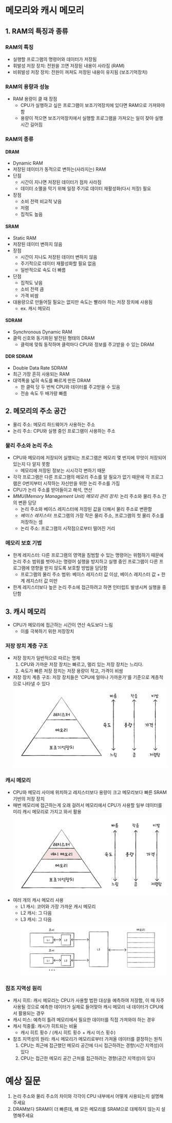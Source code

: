 # 메모리와 캐시 메모리
## 1. RAM의 특징과 종류
### RAM의 특징
- 실행할 프로그램의 명령어와 데이터가 저장됨
- 휘발성 저장 장치: 전원을 끄면 저장된 내용이 사라짐 (RAM)
- 비휘발성 저장 장치: 전원이 꺼져도 저장된 내용이 유지됨 (보조기억장치)
### RAM의 용량과 성능
- RAM 용량이 클 때 장점
	- CPU가 실행하고 싶은 프로그램이 보조기억장치에 있다면 RAM으로 가져와야 함
	- 용량이 적으면 보조기억장치에서 실행할 프로그램을 가져오는 일이 잦아 실행 시간 길어짐
### RAM의 종류
#### DRAM
- Dynamic RAM
- 저장된 데이터가 동적으로 변하는(사라지는) RAM
- 단점
	- 시간이 지나면 저장된 데이터가 점차 사라짐
	- 데이터 소멸을 막기 위해 일정 주기로 데이터 재활성화(다시 저장) 필요
- 장점
	- 소비 전력 비교적 낮음
	- 저렴
	- 집적도 높음
#### SRAM
- Static RAM
- 저장된 데이터 변하지 않음
- 장점
	- 시간이 지나도 저장된 데이터 변하지 않음
	- 주기적으로 데이터 재활성화할 필요 없음
	- 일반적으로 속도 더 빠름
- 단점
	- 집적도 낮음
	- 소비 전력 큼
	- 가격 비쌈
- 대용량으로 만들어질 필요는 없지만 속도는 빨라야 하는 저장 장치에 사용됨
	- ex. 캐시 메모리
#### SDRAM
- Synchronous Dynamic RAM
- 클럭 신호와 동기화된 발전된 형태의 DRAM
	- 클럭에 맞춰 동작하며 클럭마다 CPU와 정보를 주고받을 수 있는 DRAM
#### DDR SDRAM
- Double Data Rate SDRAM
- 최근 가장 흔히 사용되는 RAM
- 대역폭을 넓혀 속도를 빠르게 만든 DRAM
	- 한 클럭 당 두 번씩 CPU와 데이터를 주고받을 수 있음
	- 전송 속도 두 배가량 빠름
## 2. 메모리의 주소 공간
- 물리 주소: 메모리 하드웨어가 사용하는 주소
- 논리 주소: CPU와 실행 중인 프로그램이 사용하는 주소
### 물리 주소와 논리 주소
- CPU와 메모리에 저장되어 실행되는 프로그램은 메모리 몇 번지에 무엇이 저장되어 있는지 다 알지 못함
	- 메모리에 저장된 정보는 시시각각 변하기 때문
- 각각 프로그램은 다른 프로그램의 메모리 주소를 알 필요가 없기 때문에 각 프로그램은 0번지부터 시작하는 자신만을 위한 논리 주소를 가짐
- CPU가 논리 주소를 받아들이고 해석, 연산
- *MMU(Memory Management Unit) 메모리 관리 장치*: 논리 주소와 물리 주소 간의 변환 담당
	- 논리 주소와 베이스 레지스터에 저장된 값을 더해서 물리 주소로 변환함
	- *베이스 레지스터*: 프로그램의 가장 작은 물리 주소, 프로그램의 첫 물리 주소를 저장하는 셈
	- 논리 주소: 프로그램의 시작점으로부터 떨어진 거리
### 메모리 보호 기법
- 한계 레지스터: 다른 프로그램의 영역을 침범할 수 있는 명령어는 위험하기 때문에 논리 주소 범위를 벗어나는 명령어 실행을 방지하고 실행 중인 프로그램이 다른 프로그램에 영향을 받지 않도록 보호할 방법을 담당함
	- 프로그램의 물리 주소 범위: 베이스 레지스터 값 이상, 베이스 레지스터 값 + 한계 레지스터 값 미만
- 한계 레지스터보다 높은 논리 주소에 접근하려고 하면 인터럽트 발생시켜 실행을 중단함
## 3. 캐시 메모리
- CPU가 메모리에 접근하는 시간이 연산 속도보다 느림
	- 이를 극복하기 위한 저장장치
### 저장 장치 계층 구조
- 저장 장치가 일반적으로 따르는 명제
	1. CPU와 가까운 저장 장치는 빠르고, 멀리 있는 저장 장치는 느리다.
	2. 속도가 빠른 저장 장치는 저장 용량이 작고, 가격이 비쌈
- 저장 장치 계층 구조: 저장 장치들은 'CPU에 얼마나 가까운가'를 기준으로 계층적으로 나타낼 수 있다
![](../../img/250314_1.png)
### 캐시 메모리
- CPU와 메모리 사이에 위치하고 레지스터보다 용량이 크고 메모리보다 빠른 SRAM 기반의 저장 장치
- 매번 메모리에 접근하는게 오래 걸려서 메모리에서 CPU가 사용할 일부 데이터를 미리 캐시 메모리로 가지고 와서 활용
![](../../img/250314_2.png)
- 여러 개의 캐시 메모리 사용
	- L1 캐시: 코어와 가장 가까운 캐시 메모리
	- L2 캐시: 그 다음
	- L3 캐시: 그 다음
![](../../img/250314_3.png)
### 참조 지역성 원리
- 캐시 히트: 캐시 메모리는 CPU가 사용할 법한 대상을 예측하여 저장함, 이 때 자주 사용될 것으로 예측한 데이터가 실제로 들어맞아 캐시 메모리 내 데이터가 CPU에서 활용되는 경우
- 캐시 미스: 예측이 틀려 메모리에서 필요한 데이터를 직접 가져와야 하는 경우
- 캐시 적중률: 캐시가 히트되는 비율
	- 캐시 히트 횟수 / (캐시 히트 횟수 + 캐시 미스 횟수)
- 참조 지역성의 원리: 캐시 메모리가 메모리로부터 가져올 데이터를 결정하는 원칙
	1. CPU는 최근에 접근했던 메모리 공간에 다시 접근하려는 경향(시간 지역성)이 있다
	2. CPU는 접근한 메모리 공간 근처를 접근하려는 경향(공간 지역성)이 있다
# 예상 질문
1. 논리 주소와 물리 주소의 차이와 각각이 CPU 내부에서 어떻게 사용되는지 설명해주세요
2. DRAM보다 SRAM이 더 빠른데, 왜 모든 메모리를 SRAM으로 대체하지 않는지 설명해주세요